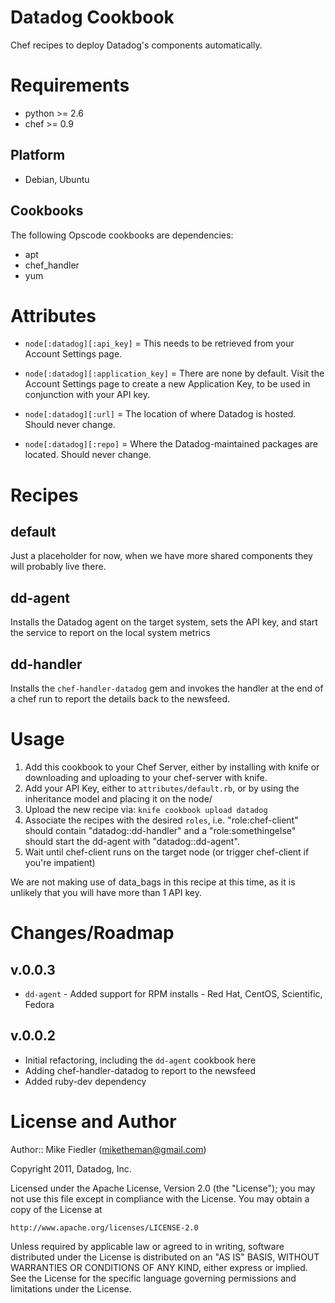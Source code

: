 Datadog Cookbook
================

Chef recipes to deploy Datadog's components automatically.

Requirements
============
- python >= 2.6
- chef >= 0.9

Platform
--------

* Debian, Ubuntu

Cookbooks
---------

The following Opscode cookbooks are dependencies:

* apt
* chef_handler
* yum


Attributes
==========

* `node[:datadog][:api_key]` = This needs to be retrieved from your Account Settings page.
* `node[:datadog][:application_key]` = There are none by default. Visit the Account Settings page to create a new Application Key, to be used in conjunction with your API key.

* `node[:datadog][:url]` = The location of where Datadog is hosted. Should never change.
* `node[:datadog][:repo]` = Where the Datadog-maintained packages are located. Should never change.


Recipes
=======

default
-------
Just a placeholder for now, when we have more shared components they will probably live there.

dd-agent
--------
Installs the Datadog agent on the target system, sets the API key, and start the service to report on the local system metrics

dd-handler
----------
Installs the `chef-handler-datadog` gem and invokes the handler at the end of a chef run to report the details back to the newsfeed.


Usage
=====

1. Add this cookbook to your Chef Server, either by installing with knife or downloading and uploading to your chef-server with knife.
2. Add your API Key, either to `attributes/default.rb`, or by using the inheritance model and placing it on the node/
3. Upload the new recipe via: `knife cookbook upload datadog`
4. Associate the recipes with the desired `roles`, i.e. "role:chef-client" should contain "datadog::dd-handler" and a "role:somethingelse" should start the dd-agent with "datadog::dd-agent".
4. Wait until chef-client runs on the target node (or trigger chef-client if you're impatient)

We are not making use of data_bags in this recipe at this time, as it is unlikely that you will have more than 1 API key.


Changes/Roadmap
===============

## v.0.0.3
* `dd-agent` - Added support for RPM installs - Red Hat, CentOS, Scientific, Fedora

## v.0.0.2
* Initial refactoring, including the `dd-agent` cookbook here
* Adding chef-handler-datadog to report to the newsfeed
* Added ruby-dev dependency

License and Author
==================

Author:: Mike Fiedler (<miketheman@gmail.com>)

Copyright 2011, Datadog, Inc.

Licensed under the Apache License, Version 2.0 (the "License");
you may not use this file except in compliance with the License.
You may obtain a copy of the License at

    http://www.apache.org/licenses/LICENSE-2.0

Unless required by applicable law or agreed to in writing, software
distributed under the License is distributed on an "AS IS" BASIS,
WITHOUT WARRANTIES OR CONDITIONS OF ANY KIND, either express or implied.
See the License for the specific language governing permissions and
limitations under the License.